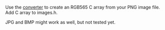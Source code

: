 Use the [converter](https://p43lz3r.bplaced.net/img2rgb565/) to create an RGB565 C array from your PNG image file. Add C array to images.h.

JPG and BMP might work as well, but not tested yet.
